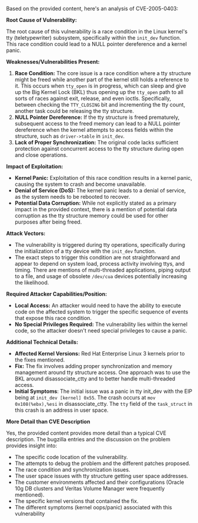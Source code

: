 Based on the provided content, here's an analysis of CVE-2005-0403:

**Root Cause of Vulnerability:**

The root cause of this vulnerability is a race condition in the Linux kernel's tty (teletypewriter) subsystem, specifically within the `init_dev` function. This race condition could lead to a NULL pointer dereference and a kernel panic.

**Weaknesses/Vulnerabilities Present:**

1.  **Race Condition:** The core issue is a race condition where a tty structure might be freed while another part of the kernel still holds a reference to it. This occurs when `tty_open` is in progress, which can sleep and give up the Big Kernel Lock (BKL) thus opening up the `tty_open` path to all sorts of races against exit, release, and even ioctls. Specifically, between checking the `TTY_CLOSING` bit and incrementing the tty count, another task could be releasing the tty structure.
2.  **NULL Pointer Dereference:** If the tty structure is freed prematurely, subsequent access to the freed memory can lead to a NULL pointer dereference when the kernel attempts to access fields within the structure, such as `driver->table` in `init_dev`.
3.  **Lack of Proper Synchronization:** The original code lacks sufficient protection against concurrent access to the tty structure during open and close operations.

**Impact of Exploitation:**

*   **Kernel Panic:** Exploitation of this race condition results in a kernel panic, causing the system to crash and become unavailable.
*   **Denial of Service (DoS):** The kernel panic leads to a denial of service, as the system needs to be rebooted to recover.
*   **Potential Data Corruption:** While not explicitly stated as a primary impact in the provided context, there is a mention of potential data corruption as the tty structure memory could be used for other purposes after being freed.

**Attack Vectors:**

*   The vulnerability is triggered during tty operations, specifically during the initialization of a tty device with the `init_dev` function.
*   The exact steps to trigger this condition are not straightforward and appear to depend on system load, process activity involving ttys, and timing. There are mentions of multi-threaded applications, piping output to a file, and usage of obsolete `/dev/cua` devices potentially increasing the likelihood.

**Required Attacker Capabilities/Position:**

*   **Local Access:** An attacker would need to have the ability to execute code on the affected system to trigger the specific sequence of events that expose this race condition.
*   **No Special Privileges Required:** The vulnerability lies within the kernel code, so the attacker doesn't need special privileges to cause a panic.

**Additional Technical Details:**

*   **Affected Kernel Versions:** Red Hat Enterprise Linux 3 kernels prior to the fixes mentioned.
*   **Fix:** The fix involves adding proper synchronization and memory management around tty structure access. One approach was to use the BKL around disassociate_ctty and to better handle multi-threaded access.
*   **Initial Symptoms**: The initial issue was a panic in tty init\_dev with the EIP being at `init_dev [kernel] 0x55`. The crash occurs at `mov 0x108(%ebx),%esi` in disassociate_ctty.  The `tty` field of the `task_struct` in this crash is an address in user space.

**More Detail than CVE Description**

Yes, the provided content provides more detail than a typical CVE description. The bugzilla entries and the discussion on the problem provides insight into:

*   The specific code location of the vulnerability.
*   The attempts to debug the problem and the different patches proposed.
*   The race condition and synchronization issues.
*   The user space issues with tty structure getting user space addresses.
*   The customer environments affected and their configurations (Oracle 10g DB clusters and Veritas Volume Manager were frequently mentioned).
*   The specific kernel versions that contained the fix.
*   The different symptoms (kernel oops/panic) associated with this vulnerability